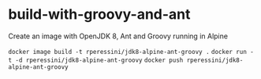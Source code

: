 # build-with-groovy-and-ant

Create an image with OpenJDK 8, Ant and Groovy running in Alpine

`docker image build -t rperessini/jdk8-alpine-ant-groovy .`
`docker run -t -d rperessini/jdk8-alpine-ant-groovy`
`docker push rperessini/jdk8-alpine-ant-groovy`

